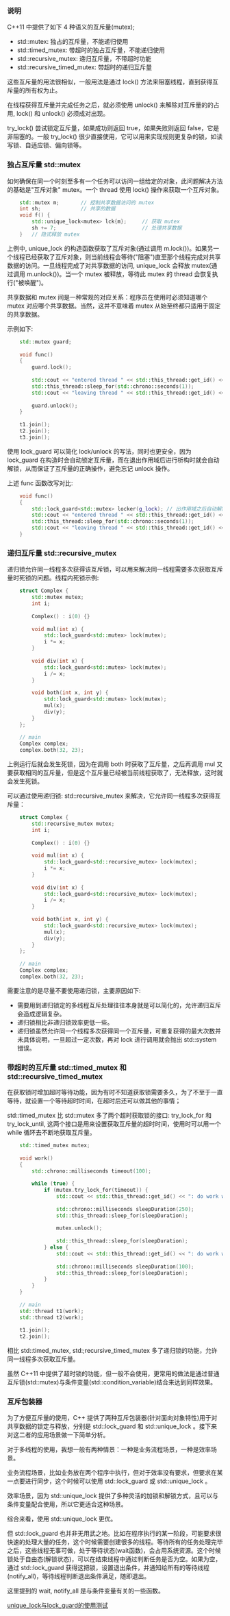 
### 说明

C++11 中提供了如下 4 种语义的互斥量(mutex);
* std::mutex: 独占的互斥量，不能递归使用
* std::timed_mutex: 带超时的独占互斥量，不能递归使用
* std::recursive_mutex: 递归互斥量，不带超时功能
* std::recursive_timed_mutex: 带超时的递归互斥量

这些互斥量的用法很相似，一般用法是通过 lock() 方法来阻塞线程，直到获得互斥量的所有权为止。

在线程获得互斥量并完成任务之后，就必须使用 unlock() 来解除对互斥量的的占用, lock() 和 unlock() 必须成对出现。

try_lock() 尝试锁定互斥量，如果成功则返回 true，如果失败则返回 false，它是非阻塞的。一般 try_lock() 很少直接使用，它可以用来实现规则更复杂的锁，如读写锁、自适应锁、偏向锁等。


### 独占互斥量 std::mutex

如何确保在同一个时刻至多有一个任务可以访问一组给定的对象，此问题解决方法的基础是"互斥对象" mutex。一个 thread 使用 lock() 操作来获取一个互斥对象。
```c++
    std::mutex m;       // 控制共享数据访问的 mutex
    int sh;             // 共享的数据
    void f() {
        std::unique_lock<mutex> lck{m};     // 获取 mutex
        sh += 7;                            // 处理共享数据
    }   // 隐式释放 mutex
```
上例中, unique_lock 的构造函数获取了互斥对象(通过调用 m.lock())。如果另一个线程已经获取了互斥对象，则当前线程会等待("阻塞")直至那个线程完成对共享数据的访问。一旦线程完成了对共享数据的访问, unique_lock 会释放 mutex(通过调用 m.unlock())。当一个 mutex 被释放，等待此 mutex 的 thread 会恢复执行("被唤醒")。

共享数据和 mutex 间是一种常规的对应关系：程序员在使用时必须知道哪个 mutex 对应哪个共享数据。当然，这并不意味着 mutex 从始至终都只适用于固定的共享数据。

示例如下:
```c++
    std::mutex guard;
    
    void func()
    {
        guard.lock();
        
        std::cout << "entered thread " << std::this_thread::get_id() << std::endl;
        std::this_thread::sleep_for(std::chrono::seconds(1));
        std::cout << "leaving thread " << std::this_thread::get_id() << std::endl;
        
        guard.unlock();
    }
    
    t1.join();
    t2.join();
    t3.join();
```
使用 lock_guard 可以简化 lock/unlock 的写法，同时也更安全，因为 lock_guard 在构造时会自动锁定互斥量，而在退出作用域后进行析构时就会自动解锁，从而保证了互斥量的正确操作，避免忘记 unlock 操作。

上述 func 函数改写对比:
```c++
    void func()
    {
        std::lock_guard<std::mutex> locker(g_lock); // 出作用域之后自动解锁
        std::cout << "entered thread " << std::this_thread::get_id() << std::endl;
        std::this_thread::sleep_for(std::chrono::seconds(1));
        std::cout << "leaving thread " << std::this_thread::get_id() << std::endl;
    }
```


### 递归互斥量 std::recursive_mutex

递归锁允许同一线程多次获得该互斥锁，可以用来解决同一线程需要多次获取互斥量时死锁的问题。线程内死锁示例:
```c++
    struct Complex {
        std::mutex mutex;
        int i;
        
        Complex() : i(0) {}
        
        void mul(int x) {
            std::lock_guard<std::mutex> lock(mutex);
            i *= x;
        }
        
        void div(int x) {
            std::lock_guard<std::mutex> lock(mutex);
            i /= x;
        }
        
        void both(int x, int y) {
            std::lock_guard<std::mutex> lock(mutex);
            mul(x);
            div(y);
        }
    };
        
    // main
    Complex complex;
    complex.both(32, 23);
```
上例运行后就会发生死锁，因为在调用 both 时获取了互斥量，之后再调用 mul 又要获取相同的互斥量，但是这个互斥量已经被当前线程获取了，无法释放，这时就会发生死锁。

可以通过使用递归锁: std::recursive_mutex 来解决，它允许同一线程多次获得互斥量：
```c++
    struct Complex {
        std::recursive_mutex mutex;
        int i;
    
        Complex() : i(0) {}
        
        void mul(int x) {
            std::lock_guard<std::recursive_mutex> lock(mutex);
            i *= x;
        }
        
        void div(int x) {
            std::lock_guard<std::recursive_mutex> lock(mutex);
            i /= x;
        }
        
        void both(int x, int y) {
            std::lock_guard<std::recursive_mutex> lock(mutex);
            mul(x);
            div(y);
        }
    };
    
    // main
    Complex complex;
    complex.both(32, 23);
```

需要注意的是尽量不要使用递归锁，主要原因如下:
* 需要用到递归锁定的多线程互斥处理往往本身就是可以简化的，允许递归互斥会造成逻辑复杂。
* 递归锁相比非递归锁效率更低一些。
* 递归锁虽然允许同一个线程多次获得同一个互斥量，可重复获得的最大次数并未具体说明，一旦超过一定次数，再对 lock 进行调用就会抛出 std::system 错误。


### 带超时的互斥量 std::timed_mutex 和 std::recursive_timed_mutex

在获取锁时增加超时等待功能，因为有时不知道获取锁需要多久，为了不至于一直等待，就设置一个等待超时时间，在超时后还可以做其他的事情；

std::timed_mutex 比 std::mutex 多了两个超时获取锁的接口: try_lock_for 和 try_lock_until, 这两个接口是用来设置获取互斥量的超时时间，使用时可以用一个 while 循环去不断地获取互斥量。
```c++
    std::timed_mutex mutex;
    
    void work()
    {
        std::chrono::milliseconds timeout(100);
        
        while (true) {
            if (mutex.try_lock_for(timeout)) {
                std::cout << std::this_thread::get_id() << ": do work with the mutex" << std::endl;
                
                std::chrono::milliseconds sleepDuration(250);
                std::this_thread::sleep_for(sleepDuration);
                
                mutex.unlock();
                
                std::this_thread::sleep_for(sleepDuration);
            } else {
                std::cout << std::this_thread::get_id() << ": do work without mutex" << std::endl;
                
                std::chrono::milliseconds sleepDuration(100);
                std::this_thread::sleep_for(sleepDuration);
            }
        }
    }
    
    // main
    std::thread t1(work);
    std::thread t2(work);
    
    t1.join();
    t2.join();
```
相比 std::timed_mutex, std:;recursive_timed_mutex 多了递归锁的功能，允许同一线程多次获取互斥量。

虽然 C++11 中提供了超时锁的功能，但一般不会使用，更常用的做法是通过普通互斥锁(std::mutex)与条件变量(std::condition_variable)结合来达到同样效果。


### 互斥包装器

为了方便互斥量的使用，C++ 提供了两种互斥包装器(针对面向对象特性)用于对共享数据的锁定与释放，分别是 std::lock_guard 和 std::unique_lock 。接下来对这二者的应用场景做一下简单分析。

对于多线程的使用，我想一般有两种情景：一种是业务流程场景，一种是效率场景。

业务流程场景，比如业务放在两个程序中执行，但对于效率没有要求，但要求在某一点要进行同步，这个时候可以使用 std::lock_guard 或 std::unique_lock 。

效率场景，因为 std::unique_lock 提供了多种灵活的加锁和解锁方式，且可以与条件变量配合使用，所以它更适合这种场景。

综合来看，使用 std::unique_lock 更优。

但 std::lock_guard 也并非无用武之地。比如在程序执行的某一阶段，可能要求很快速的处理大量的任务，这个时候需要创建很多的线程。等待所有的任务处理完毕之后，这些线程无事可做，处于等待状态(wait函数)，会占用系统资源。这个时候锁处于自由态(解锁状态)，可以在结束线程中通过判断任务是否为空。如果为空，通过 std::lock_guard 获得这把锁，设置退出条件，并通知给所有的等待线程(notify_all)，等待线程判断退出条件满足，随即退出。

这里提到的 wait, notify_all 是与条件变量有关的一些函数。

[unique_lock与lock_guard的使用测试](互斥包装器测试.md)

